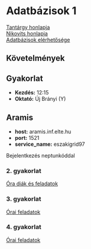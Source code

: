 # Adatbázisok 1

[Tantárgy honlapja](http://medusa.inf.elte.hu)  
[Nikovits honlapja](http://people.inf.elte.hu/nikovits/)  
[Adatbázisok elérhetősége](http://people.inf.elte.hu/nikovits/adatbazis_eleres.txt)

## Követelmények

## Gyakorlat

* **Kezdés:** 12:15
* **Oktató:** Új Brányi (Y)

## Aramis

* **host:** aramis.inf.elte.hu
* **port:** 1521
* **service_name:** eszakigrid97

Bejelentkezés neptunkóddal

### 2. gyakorlat

[Óra diák és feladatok](http://people.inf.elte.hu/nikovits/AB1/)

### 3. gyakorlat

[Órai feladatok](http://people.inf.elte.hu/vopraai/adatb17/feladat2.txt)

### 4. gyakorlat

[Órai feladatok](http://people.inf.elte.hu/vopraai/adatb17/3.ora/feladat.txt)
